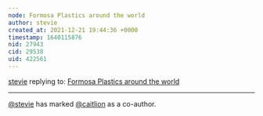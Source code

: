 ```yaml
---
node: Formosa Plastics around the world
author: stevie
created_at: 2021-12-21 19:44:36 +0000
timestamp: 1640115876
nid: 27943
cid: 29538
uid: 422561
---
```




[stevie](../profile/stevie) replying to: [Formosa Plastics around the world](../notes/stevie/10-19-2021/formosa-plastics-around-the-world)

----
 [@stevie](/profile/stevie) has marked [@caitlion](/profile/caitlion) as a co-author. 